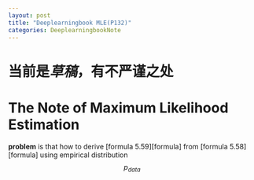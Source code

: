 ```yaml
---
layout: post
title: "Deeplearningbook MLE(P132)"
categories: DeeplearningbookNote
---
```

# 当前是*草稿*，有不严谨之处
# The Note of Maximum Likelihood Estimation

**problem** is that how to derive [formula 5.59][formula] from [formula 5.58][formula] using empirical distribution $$p_{data}$$
